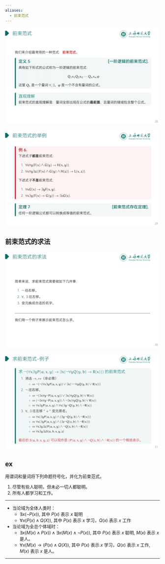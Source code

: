 ```yaml
---
aliases:
  - 前束范式
---
```


![](attachments/DMLec5-handout-28.png)

![](attachments/DMLec5-handout-29.png)

## 前束范式的求法

![](attachments/DMLec5-handout-30.png)

![](attachments/DMLec5-handout-31.png)

## ex

用谓词和量词将下列命题符号化，并化为前束范式。

1. 尽管有些人聪明，但未必一切人都聪明。
2. 所有人都学习和工作。

---

- 当论域为全体人类时：
	- $\exists{x}(\neg{P(x)})$, 其中 $P(x)$ 表示 $x$ 聪明
	- $\forall{x}(P(x)\wedge{Q(X)})$, 其中 $P(x)$ 表示 $x$ 学习，$Q(x)$ 表示 $x$ 工作
- 当论域为全总个体域时：
	- $\exists{x}(M(x)\wedge{P(x)})\wedge\exists{x}(M(x)\wedge\neg{P(x)})$, 其中 $P(x)$ 表示 $x$ 聪明, $M(x)$ 表示 $x$ 是人。
	- $\forall{x}(M(x)\to(P(x)\wedge{Q(X)})$, 其中 $P(x)$ 表示 $x$ 学习，$Q(x)$ 表示 $x$ 工作, $M(x)$ 表示 $x$ 是人。

---

